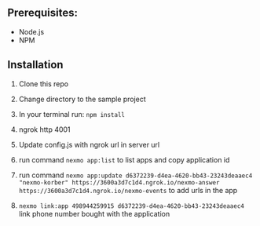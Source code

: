 
## Prerequisites:

* Node.js
* NPM

## Installation

1. Clone this repo

2. Change directory to the sample project

3. In your terminal run: `npm install`

4. ngrok http 4001

5. Update config.js with ngrok url in server url

6. run command `nexmo app:list` to list apps and copy application id

7. run command `nexmo app:update d6372239-d4ea-4620-bb43-23243deaaec4 "nexmo-korber" https://3600a3d7c1d4.ngrok.io/nexmo-answer https://3600a3d7c1d4.ngrok.io/nexmo-events` to add urls in the app

8. `nexmo link:app 498944259915 d6372239-d4ea-4620-bb43-23243deaaec4` link phone number bought with the application